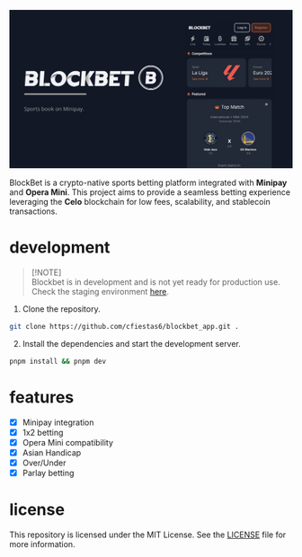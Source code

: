 ![](/public/banner.png)

BlockBet is a crypto-native sports betting platform integrated with **Minipay**
and **Opera Mini**. This project aims to provide a seamless betting experience
leveraging the **Celo** blockchain for low fees, scalability, and stablecoin
transactions.

# development

> [!NOTE]\
> Blockbet is in development and is not yet ready for production use. Check the
> staging environment [here](https://blockbet-staging.vercel.app/).

1. Clone the repository.

```sh
git clone https://github.com/cfiestas6/blockbet_app.git .
```

2. Install the dependencies and start the development server.

```sh
pnpm install && pnpm dev
```

# features

- [x] Minipay integration
- [x] 1x2 betting
- [x] Opera Mini compatibility
- [x] Asian Handicap
- [x] Over/Under
- [x] Parlay betting

# license

This repository is licensed under the MIT License. See the [LICENSE](/LICENSE)
file for more information.
